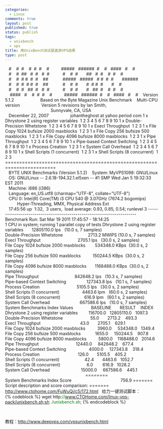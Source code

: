 ```yaml
--- 
categories: 
  - Linux
comments: true
layout: post
published: true
status: publish
tags: 
  - unixbench
  - vps
title: 用UnixBench测试是遨游VPS结果
type: post
---
```

   #    #  #    #  #  #    #          #####   ######  #    #   ####   #    #   <br>   #    #  ##   #  #   #  #           #    #  #       ##   #  #    #  #    #    <br>   #    #  # #  #  #    ##            #####   #####   # #  #  #       ######    <br>   #    #  #  # #  #    ##            #    #  #       #  # #  #       #    #    <br>   #    #  #   ##  #   #  #           #    #  #       #   ##  #    #  #    #    <br>    ####   #    #  #  #    #          #####   ######  #    #   ####   #    # <!--more-->   Version 5.1.2                      Based on the Byte Magazine Unix Benchmark      Multi-CPU version                  Version 5 revisions by Ian Smith,   <br>                                      Sunnyvale, CA, USA    <br>   December 22, 2007                  johantheghost at yahoo period com   1 x Dhrystone 2 using register variables  1 2 3 4 5 6 7 8 9 10   1 x Double-Precision Whetstone  1 2 3 4 5 6 7 8 9 10   1 x Execl Throughput  1 2 3   1 x File Copy 1024 bufsize 2000 maxblocks  1 2 3   1 x File Copy 256 bufsize 500 maxblocks  1 2 3   1 x File Copy 4096 bufsize 8000 maxblocks  1 2 3   1 x Pipe Throughput  1 2 3 4 5 6 7 8 9 10   1 x Pipe-based Context Switching  1 2 3 4 5 6 7 8 9 10   1 x Process Creation  1 2 3   1 x System Call Overhead  1 2 3 4 5 6 7 8 9 10   1 x Shell Scripts (1 concurrent)  1 2 3   1 x Shell Scripts (8 concurrent)  1 2 3   ========================================================================   <br>   BYTE UNIX Benchmarks (Version 5.1.2)      System: MyVPS1098: GNU/Linux   <br>   OS: GNU/Linux -- 2.6.18-194.32.1.el5xen -- #1 SMP Wed Jan 5 19:32:33 EST 2011    <br>   Machine: i686 (i386)    <br>   Language: en_US.utf8 (charmap="UTF-8", collate="UTF-8")    <br>   CPU 0: Intel(R) Core(TM) i3 CPU 540 @ 3.07GHz (7674.2 bogomips)    <br>          Hyper-Threading, MMX, Physical Address Ext    <br>   17:45:56 up  1:32,  3 users,  load average: 0.93, 0.85, 0.54; runlevel 3   ------------------------------------------------------------------------   <br>Benchmark Run: Sat Mar 19 2011 17:45:57 - 18:14:25    <br>1 CPU in system; running 1 parallel copy of tests   Dhrystone 2 using register variables       12805110.0 lps   (10.0 s, 7 samples)   <br>Double-Precision Whetstone                     2713.2 MWIPS (10.0 s, 7 samples)    <br>Execl Throughput                               2705.1 lps   (30.0 s, 2 samples)    <br>File Copy 1024 bufsize 2000 maxblocks        534348.0 KBps  (30.0 s, 2 samples)    <br>File Copy 256 bufsize 500 maxblocks          150244.5 KBps  (30.0 s, 2 samples)    <br>File Copy 4096 bufsize 8000 maxblocks       1168488.0 KBps  (30.0 s, 2 samples)    <br>Pipe Throughput                              842648.2 lps   (10.3 s, 7 samples)    <br>Pipe-based Context Switching                 127343.8 lps   (10.1 s, 7 samples)    <br>Process Creation                               5105.5 lps   (30.0 s, 2 samples)    <br>Shell Scripts (1 concurrent)                   4463.6 lpm   (60.0 s, 2 samples)    <br>Shell Scripts (8 concurrent)                    616.9 lpm   (60.1 s, 2 samples)    <br>System Call Overhead                         667586.6 lps   (10.0 s, 7 samples)   System Benchmarks Index Values               BASELINE       RESULT    INDEX   <br>Dhrystone 2 using register variables         116700.0   12805110.0   1097.3    <br>Double-Precision Whetstone                       55.0       2713.2    493.3    <br>Execl Throughput                                 43.0       2705.1    629.1    <br>File Copy 1024 bufsize 2000 maxblocks          3960.0     534348.0   1349.4    <br>File Copy 256 bufsize 500 maxblocks            1655.0     150244.5    907.8    <br>File Copy 4096 bufsize 8000 maxblocks          5800.0    1168488.0   2014.6    <br>Pipe Throughput                               12440.0     842648.2    677.4    <br>Pipe-based Context Switching                   4000.0     127343.8    318.4    <br>Process Creation                                126.0       5105.5    405.2    <br>Shell Scripts (1 concurrent)                     42.4       4463.6   1052.7    <br>Shell Scripts (8 concurrent)                      6.0        616.9   1028.2    <br>System Call Overhead                          15000.0     667586.6    445.1    <br>                                                                   ========    <br>System Benchmarks Index Score                                         756.9   ======= Script description and score comparison: =======   <a href="http://www.ctohome.com/FuWuQi/c5/172.html">http://www.ctohome.com/FuWuQi/c5/172.html</a>     给力一键测试脚本：  
{% codeblock %}
wget http:<span style="color: #008000">//www.CTOHome.com/linux-vps-pack/unixbench.sh;sh ./unixbench.sh;</span>
{% endcodeblock %}


 

教程：<a href="http://www.deepvps.com/vpsunixbench.html">http://www.deepvps.com/vpsunixbench.html</a>
